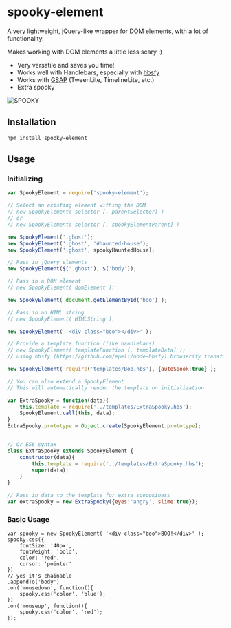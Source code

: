 # spooky-element

A very lightweight, jQuery-like wrapper for DOM elements, with a lot of functionality.

Makes working with DOM elements a little less scary :)

- Very versatile and saves you time!
- Works well with Handlebars, especially with [hbsfy](https://github.com/epeli/node-hbsfy)
- Works with [GSAP](http://greensock.com/gsap) (TweenLite, TimelineLite, etc.)
- Extra spooky

![SPOOKY](http://i.imgur.com/Ut23RfP.png)

## Installation

`npm install spooky-element`

## Usage

### Initializing

```javascript
var SpookyElement = require('spooky-element');

// Select an existing element withing the DOM
// new SpookyElement( selector [, parentSelector] )
// or
// new SpookyElement( selector [, spookyElementParent] )

new SpookyElement('.ghost');
new SpookyElement('.ghost', '#haunted-house');
new SpookyElement('.ghost', spookyHauntedHouse);

// Pass in jQuery elements
new SpookyElement($('.ghost'), $('body'));

// Pass in a DOM element
// new SpookyElement( domElement );

new SpookyElement( document.getElementById('boo') );

// Pass in an HTML string
// new SpookyElement( HTMLString );

new SpookyElement( '<div class="boo"></div>' );

// Provide a template function (like handlebars)
// new SpookyElement( templateFunction [, templateData] );
// using hbsfy (https://github.com/epeli/node-hbsfy) browserify transform here, very handy!

new SpookyElement( require('templates/Boo.hbs'), {autoSpook:true} );

// You can also extend a SpookyElement
// This will automatically render the template on initialization

var ExtraSpooky = function(data){
    this.template = require('../templates/ExtraSpooky.hbs');
    SpookyElement.call(this, data);
}
ExtraSpooky.prototype = Object.create(SpookyElement.prototype);


// Or ES6 syntax
class ExtraSpooky extends SpookyElement {
    constructor(data){
        this.template = require('../templates/ExtraSpooky.hbs');
        super(data);
    }
}

// Pass in data to the template for extra spoookiness
var extraSpooky = new ExtraSpooky({eyes:'angry', slime:true});
```

### Basic Usage

```
var spooky = new SpookyElement( '<div class="boo">BOO!</div>' );
spooky.css({
    fontSize: '40px',
    fontWeight: 'bold',
    color: 'red',
    cursor: 'pointer'
})
// yes it's chainable
.appendTo('body')
.on('mousedown', function(){
    spooky.css('color', 'blue');
})
.on('mouseup', function(){
    spooky.css('color', 'red');
});

```